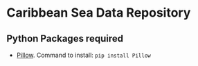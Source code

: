 # Caribbean Sea Data Repository

## Python Packages required

* [Pillow](https://pypi.org/project/Pillow/). Command to install: `pip install Pillow`